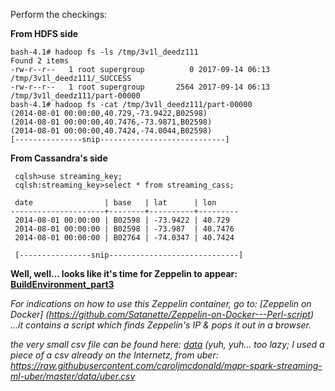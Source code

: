 
Perform the checkings: 

<b> From HDFS side </b>

```
bash-4.1# hadoop fs -ls /tmp/3v1l_deedz111
Found 2 items
-rw-r--r--   1 root supergroup          0 2017-09-14 06:13 /tmp/3v1l_deedz111/_SUCCESS
-rw-r--r--   1 root supergroup       2564 2017-09-14 06:13 /tmp/3v1l_deedz111/part-00000
bash-4.1# hadoop fs -cat /tmp/3v1l_deedz111/part-00000
(2014-08-01 00:00:00,40.729,-73.9422,B02598)
(2014-08-01 00:00:00,40.7476,-73.9871,B02598)
(2014-08-01 00:00:00,40.7424,-74.0044,B02598)
[---------------snip----------------------------]

```


<b>From Cassandra's side</b>

```
 cqlsh>use streaming_key;
 cqlsh:streaming_key>select * from streaming_cass;

 date                | base   | lat      | lon
---------------------+--------+----------+---------
 2014-08-01 00:00:00 | B02598 | -73.9422 | 40.729
 2014-08-01 00:00:00 | B02598 | -73.987  | 40.7476
 2014-08-01 00:00:00 | B02764 | -74.0347 | 40.7424
 
 [----------------snip-----------------------------]
 ```
 
 
<b> Well, well... looks like it's time for Zeppelin to appear: [BuildEnvironment_part3](https://github.com/Satanette/Build-machine-learning-environment-on-dockers-/blob/master/BuildEnvironment_part3.md) </b>
 
 <i> For indications on how to use this Zeppelin container, go to: [Zeppelin on Docker] (https://github.com/Satanette/Zeppelin-on-Docker---Perl-script)
 ...it contains a script which finds Zeppelin's IP & pops it out in a browser. </i>
 
 
 <i> the very small csv file can be found here: 
 [data](https://github.com/Satanette/Build-machine-learning-environment-on-dockers-/tree/master/data)
 (yuh, yuh... too lazy; I used a piece of a csv already on the Internetz, from uber:
  https://raw.githubusercontent.com/caroljmcdonald/mapr-spark-streaming-ml-uber/master/data/uber.csv </i>
